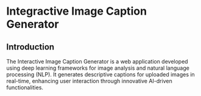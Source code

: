 # Integractive Image Caption Generator

## Introduction
The Interactive Image Caption Generator is a web application developed using deep learning frameworks for image analysis and natural language processing (NLP). It generates descriptive captions for uploaded images in real-time, enhancing user interaction through innovative AI-driven functionalities.

